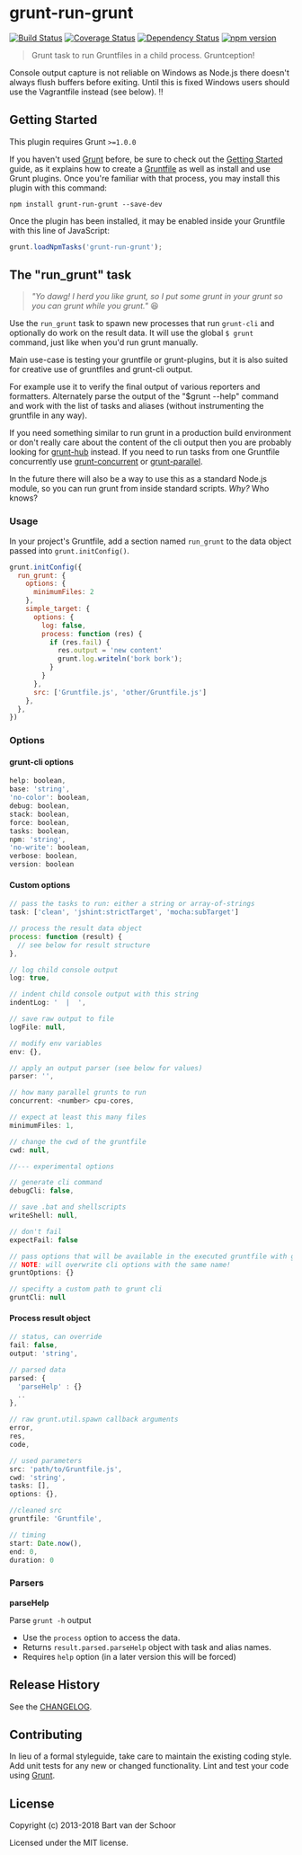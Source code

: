 # grunt-run-grunt

[![Build Status](https://travis-ci.org/Bartvds/grunt-run-grunt.svg?branch=master)](http://travis-ci.org/Bartvds/grunt-run-grunt)
[![Coverage Status](https://coveralls.io/repos/github/Bartvds/grunt-run-grunt/badge.svg?branch=master)](https://coveralls.io/github/Bartvds/grunt-run-grunt?branch=master)
[![Dependency Status](https://david-dm.org/Bartvds/grunt-run-grunt.svg)](https://david-dm.org/Bartvds/grunt-run-grunt.svg)
[![npm version](https://img.shields.io/npm/v/grunt-run-grunt.svg)](https://img.shields.io/npm/v/grunt-run-grunt.svg)


> Grunt task to run Gruntfiles in a child process. Gruntception!

Console output capture is not reliable on Windows as Node.js there doesn't always flush buffers before exiting. Until this is fixed Windows users should use the Vagrantfile instead (see below). :bangbang:


## Getting Started
This plugin requires Grunt `>=1.0.0`

If you haven't used [Grunt](http://gruntjs.com/) before, be sure to check out the [Getting Started](http://gruntjs.com/getting-started) guide, as it explains how to create a [Gruntfile](http://gruntjs.com/sample-gruntfile) as well as install and use Grunt plugins. Once you're familiar with that process, you may install this plugin with this command:

```shell
npm install grunt-run-grunt --save-dev
```

Once the plugin has been installed, it may be enabled inside your Gruntfile with this line of JavaScript:

```js
grunt.loadNpmTasks('grunt-run-grunt');
```


## The "run_grunt" task

> *"Yo dawg! I herd you like grunt, so I put some grunt in your grunt so you can grunt while you grunt."* :laughing:

Use the `run_grunt` task to spawn new processes that run `grunt-cli` and optionally do work on the result data. It will use the global `$ grunt` command, just like when you'd run grunt manually.

Main use-case is testing your gruntfile or grunt-plugins, but it is also suited for creative use of gruntfiles and grunt-cli output. 

For example use it to verify the final output of various reporters and formatters. Alternately parse the output of the "$grunt --help" command and work with the list of tasks and aliases (without instrumenting the gruntfile in any way).

If you need something similar to run grunt in a production build environment or don't really care about the content of the cli output then you are probably looking for [grunt-hub](https://github.com/shama/grunt-hub) instead. If you need to run tasks from one Gruntfile concurrently use [grunt-concurrent](https://github.com/sindresorhus/grunt-concurrent) or [grunt-parallel](https://github.com/iammerrick/grunt-parallel).

In the future there will also be a way to use this as a standard Node.js module, so you can run grunt from inside standard scripts. *Why?* Who knows?

### Usage

In your project's Gruntfile, add a section named `run_grunt` to the data object passed into `grunt.initConfig()`.

```js
grunt.initConfig({
  run_grunt: {
    options: {
      minimumFiles: 2
    },
    simple_target: {
      options: {
        log: false,
        process: function (res) {
          if (res.fail) {
            res.output = 'new content'
            grunt.log.writeln('bork bork');
          }
        }
      },
      src: ['Gruntfile.js', 'other/Gruntfile.js']
    },
  },
})
```
### Options

#### grunt-cli options 

```js
help: boolean,
base: 'string',
'no-color': boolean,
debug: boolean,
stack: boolean,
force: boolean,
tasks: boolean,
npm: 'string',
'no-write': boolean,
verbose: boolean,
version: boolean
```

#### Custom options

```js
// pass the tasks to run: either a string or array-of-strings
task: ['clean', 'jshint:strictTarget', 'mocha:subTarget']

// process the result data object
process: function (result) {
  // see below for result structure
},

// log child console output
log: true,

// indent child console output with this string
indentLog: '  |  ',

// save raw output to file
logFile: null,

// modify env variables
env: {},

// apply an output parser (see below for values)
parser: '',

// how many parallel grunts to run
concurrent: <number> cpu-cores,

// expect at least this many files
minimumFiles: 1,

// change the cwd of the gruntfile
cwd: null,

//--- experimental options

// generate cli command
debugCli: false,

// save .bat and shellscripts
writeShell: null,

// don't fail
expectFail: false

// pass options that will be available in the executed gruntfile with grunt.option('myOption')
// NOTE: will overwrite cli options with the same name!
gruntOptions: {}

// specifty a custom path to grunt cli
gruntCli: null
```

#### Process result object

```js
// status, can override
fail: false,
output: 'string',

// parsed data
parsed: {
  'parseHelp' : {}
  ..
},

// raw grunt.util.spawn callback arguments
error,
res,
code,

// used parameters
src: 'path/to/Gruntfile.js',
cwd: 'string',
tasks: [],
options: {},

//cleaned src
gruntfile: 'Gruntfile',

// timing
start: Date.now(),
end: 0,
duration: 0
```

### Parsers

**parseHelp**

Parse `grunt -h` output

* Use the `process` option to access the data.
* Returns `result.parsed.parseHelp` object with task and alias names.
* Requires `help` option (in a later version this will be forced)


## Release History

See the [CHANGELOG](/CHANGELOG).


## Contributing

In lieu of a formal styleguide, take care to maintain the existing coding style. Add unit tests for any new or changed functionality. Lint and test your code using [Grunt](http://gruntjs.com/).


## License

Copyright (c) 2013-2018 Bart van der Schoor

Licensed under the MIT license.
